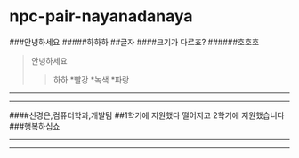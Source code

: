 # npc-pair-nayanadanaya
###안녕하세요
#####하하하
##글자
####크기가 다르죠?
######호호호
>안녕하세요
>   >하하
*빨강
    *녹색
        *파랑
<hr/>
<hr/>
####신경은,컴퓨터학과,개발팀
##1학기에 지원했다 떨어지고 2학기에 지원했습니다
###행복하십쇼
<hr/>
<hr/>